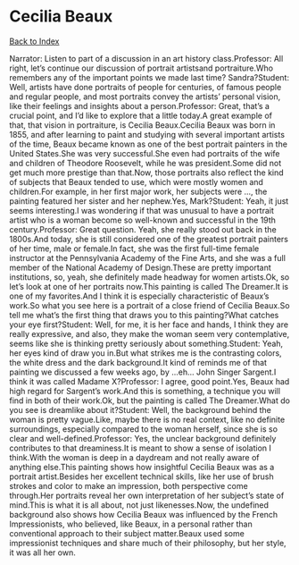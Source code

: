 # Cecilia Beaux
[Back to Index](https://github.com/windows10010/tpoExtractor/blog/master/README.md)

Narrator: Listen to part of a discussion in an art history class.Professor: All right, let’s continue our discussion of portrait artistsand portraiture.Who remembers any of the important points we made last time? Sandra?Student: Well, artists have done portraits of people for centuries, of famous people and regular people, and most portraits convey the artists’ personal vision, like their feelings and insights about a person.Professor: Great, that’s a crucial point, and I’d like to explore that a little today.A great example of that, that vision in portraiture, is Cecilia Beaux.Cecilia Beaux was born in 1855, and after learning to paint and studying with several important artists of the time, Beaux became known as one of the best portrait painters in the United States.She was very successful.She even had portraits of the wife and children of Theodore Roosevelt, while he was president.Some did not get much more prestige than that.Now, those portraits also reflect the kind of subjects that Beaux tended to use, which were mostly women and children.For example, in her first major work, her subjects were ..., the painting featured her sister and her nephew.Yes, Mark?Student: Yeah, it just seems interesting.I was wondering if that was unusual to have a portrait artist who is a woman become so well-known and successful in the 19th century.Professor: Great question. Yeah, she really stood out back in the 1800s.And today, she is still considered one of the greatest portrait painters of her time, male or female.In fact, she was the first full-time female instructor at the Pennsylvania Academy of the Fine Arts, and she was a full member of the National Academy of Design.These are pretty important institutions, so, yeah, she definitely made headway for women artists.Ok, so let’s look at one of her portraits now.This painting is called The Dreamer.It is one of my favorites.And I think it is especially characteristic of Beaux’s work.So what you see here is a portrait of a close friend of Cecilia Beaux.So tell me what’s the first thing that draws you to this painting?What catches your eye first?Student: Well, for me, it is her face and hands, I think they are really expressive, and also, they make the woman seem very contemplative, seems like she is thinking pretty seriously about something.Student: Yeah, her eyes kind of draw you in.But what strikes me is the contrasting colors, the white dress and the dark background.It kind of reminds me of that painting we discussed a few weeks ago, by ...eh... John Singer Sargent.I think it was called Madame X?Professor: I agree, good point.Yes, Beaux had high regard for Sargent’s work.And this is something, a technique you will find in both of their work.Ok, but the painting is called The Dreamer.What do you see is dreamlike about it?Student: Well, the background behind the woman is pretty vague.Like, maybe there is no real context, like no definite surroundings, especially compared to the woman herself, since she is so clear and well-defined.Professor: Yes, the unclear background definitely contributes to that dreaminess.It is meant to show a sense of isolation I think.With the woman is deep in a daydream and not really aware of anything else.This painting shows how insightful Cecilia Beaux was as a portrait artist.Besides her excellent technical skills, like her use of brush strokes and color to make an impression, both perspective come through.Her portraits reveal her own interpretation of her subject’s state of mind.This is what it is all about, not just likenesses.Now, the undefined background also shows how Cecilia Beaux was influenced by the French Impressionists, who believed, like Beaux, in a personal rather than conventional approach to their subject matter.Beaux used some impressionist techniques and share much of their philosophy, but her style, it was all her own. 